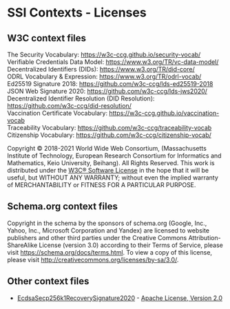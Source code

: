 # SSI Contexts - Licenses

## W3C context files

The Security Vocabulary: https://w3c-ccg.github.io/security-vocab/  
Verifiable Credentials Data Model: https://www.w3.org/TR/vc-data-model/  
Decentralized Identifiers (DIDs): https://www.w3.org/TR/did-core/  
ODRL Vocabulary & Expression: https://www.w3.org/TR/odrl-vocab/  
Ed25519 Signature 2018: https://github.com/w3c-ccg/lds-ed25519-2018  
JSON Web Signature 2020: https://github.com/w3c-ccg/lds-jws2020/  
Decentralized Identifier Resolution (DID Resolution): https://github.com/w3c-ccg/did-resolution/  
Vaccination Certificate Vocabulary: https://w3c-ccg.github.io/vaccination-vocab  
Traceability Vocabulary: https://github.com/w3c-ccg/traceability-vocab  
Citizenship Vocabulary: https://github.com/w3c-ccg/citizenship-vocab/

Copyright © 2018-2021 World Wide Web Consortium, (Massachusetts Institute of Technology, European Research Consortium for Informatics and Mathematics, Keio University, Beihang). All Rights Reserved. This work is distributed under the [W3C® Software License][1] in the hope that it will be useful, but WITHOUT ANY WARRANTY; without even the implied warranty of MERCHANTABILITY or FITNESS FOR A PARTICULAR PURPOSE.

[1]: http://www.w3.org/Consortium/Legal/copyright-software

## Schema.org context files

Copyright in the schema by the sponsors of schema.org (Google, Inc., Yahoo, Inc., Microsoft Corporation and Yandex) are licensed to website publishers and other third parties under the Creative Commons Attribution-ShareAlike License (version 3.0) according to their Terms of Service, please visit https://schema.org/docs/terms.html. To view a copy of this license, please visit http://creativecommons.org/licenses/by-sa/3.0/.

## Other context files

- [EcdsaSecp256k1RecoverySignature2020](https://github.com/decentralized-identity/EcdsaSecp256k1RecoverySignature2020/) - [Apache License, Version 2.0](http://www.apache.org/licenses/)
